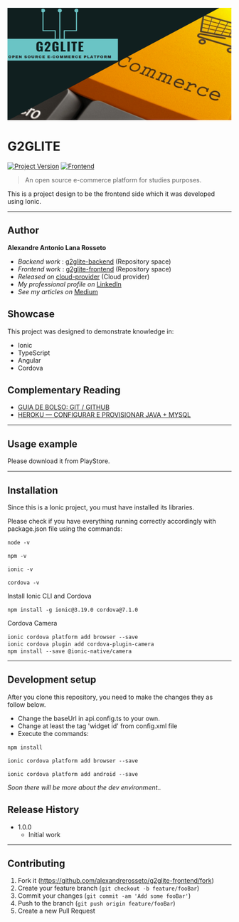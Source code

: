 [![header][header-url]][header-link]

# G2GLITE
[![Project Version][version-image]][version-url]
[![Frontend][Frontend-image]][Frontend-url]

> An open source e-commerce platform for studies purposes.

This is a project design to be the frontend side which it was developed using Ionic.

---
## Author

**Alexandre Antonio Lana Rosseto** 
* *Backend work* : [g2glite-backend][repository-url] (Repository space)
* *Frontend work* : [g2glite-frontend][repository-frontend-url] (Repository space)
* *Released on* [cloud-provider][cloud-provider-url] (Cloud provider)
* *My professional profile on* [LinkedIn][linkedin-url]
* *See my articles on* [Medium][medium-url]

## Showcase

This project was designed to demonstrate knowledge in:

* Ionic
* TypeScript
* Angular
* Cordova

## Complementary Reading

* [GUIA DE BOLSO: GIT / GITHUB](https://medium.com/@alexandrerosseto/guia-de-bolso-git-github-b1b8c4492897)
* [HEROKU — CONFIGURAR E PROVISIONAR JAVA + MYSQL](https://medium.com/@alexandrerosseto/heroku-configurar-e-provisionar-java-mysql-976b73d22ac0)

---

## Usage example

Please download it from PlayStore.

---

## Installation

Since this is a Ionic project, you must have installed its libraries.

Please check if you have everything running correctly accordingly with package.json file using the commands:

```
node -v
```
```
npm -v
```
```
ionic -v
```
```
cordova -v
```
Install Ionic CLI and Cordova
```
npm install -g ionic@3.19.0 cordova@7.1.0
```
Cordova Camera
```
ionic cordova platform add browser --save
ionic cordova plugin add cordova-plugin-camera
npm install --save @ionic-native/camera
```

---

## Development setup

After you clone this repository, you need to make the changes they as follow below.

* Change the baseUrl in api.config.ts to your own.
* Change at least the tag 'widget id' from config.xml file
* Execute the commands:
```
npm install
```
```
ionic cordova platform add browser --save
```
```
ionic cordova platform add android --save
```
_Soon there will be more about the dev environment.._

## Release History

* 1.0.0
    * Initial work

---

## Contributing

1. Fork it (<https://github.com/alexandrerosseto/g2glite-frontend/fork>)
2. Create your feature branch (`git checkout -b feature/fooBar`)
3. Commit your changes (`git commit -am 'Add some fooBar'`)
4. Push to the branch (`git push origin feature/fooBar`)
5. Create a new Pull Request

<!-- Markdown link & img dfn's -->

[header-url]: g2glite-intro.png
[header-link]: https://github.com/alexandrerosseto

[repository-url]: https://github.com/alexandrerosseto/g2glite
[repository-frontend-url]: https://github.com/alexandrerosseto/g2glite-frontend

[cloud-provider-url]: https://g2glite.herokuapp.com

[linkedin-url]: https://www.linkedin.com/in/alexandrerosseto

[medium-url]: https://medium.com/@alexandrerosseto

[wiki]: https://github.com/yourname/yourproject/wiki

[version-image]: https://img.shields.io/badge/Version-1.0.0-brightgreen?style=for-the-badge&logo=appveyor
[version-url]: https://img.shields.io/badge/version-1.0.0-green
[Frontend-image]: https://img.shields.io/badge/Frontend-Ionic-blue?style=for-the-badge
[Frontend-url]: https://img.shields.io/badge/Frontend-Ionic-blue?style=for-the-badge
[Backend-image]: https://img.shields.io/badge/Backend-Java%208-important?style=for-the-badge
[Backend-url]: https://img.shields.io/badge/Backend-Java%208-important?style=for-the-badge